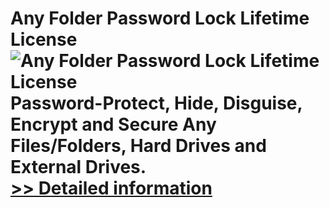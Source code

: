 # Any Folder Password Lock Lifetime License<br />![Any Folder Password Lock Lifetime License](https://mycommerce.akamaized.net/api/pimages/P300995986/BIG/300995986.PNG)<br />Password-Protect, Hide, Disguise, Encrypt and Secure Any Files/Folders, Hard Drives and External Drives.<br />[>> Detailed information](https://secure.shareit.com/shareit/product.html?productid=300995986&affiliateid=200057808)